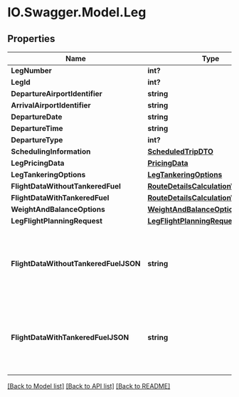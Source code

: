 # IO.Swagger.Model.Leg
## Properties

Name | Type | Description | Notes
------------ | ------------- | ------------- | -------------
**LegNumber** | **int?** |  | [optional] 
**LegId** | **int?** |  | [optional] 
**DepartureAirportIdentifier** | **string** |  | [optional] 
**ArrivalAirportIdentifier** | **string** |  | [optional] 
**DepartureDate** | **string** |  | [optional] 
**DepartureTime** | **string** |  | [optional] 
**DepartureType** | **int?** |  | [optional] 
**SchedulingInformation** | [**ScheduledTripDTO**](ScheduledTripDTO.md) |  | [optional] 
**LegPricingData** | [**PricingData**](PricingData.md) |  | [optional] 
**LegTankeringOptions** | [**LegTankeringOptions**](LegTankeringOptions.md) |  | [optional] 
**FlightDataWithoutTankeredFuel** | [**RouteDetailsCalculationWithNavLog**](RouteDetailsCalculationWithNavLog.md) |  | [optional] 
**FlightDataWithTankeredFuel** | [**RouteDetailsCalculationWithNavLog**](RouteDetailsCalculationWithNavLog.md) |  | [optional] 
**WeightAndBalanceOptions** | [**WeightAndBalanceOptions**](WeightAndBalanceOptions.md) |  | [optional] 
**LegFlightPlanningRequest** | [**LegFlightPlanningRequest**](LegFlightPlanningRequest.md) |  | [optional] 
**FlightDataWithoutTankeredFuelJSON** | **string** | This property is to only be used if FuelerLinx has approved your custom flight data in JSON form.  Please notify techsupport@fuelerlinx.com if you&#39;d like to provide your own flight data. | [optional] 
**FlightDataWithTankeredFuelJSON** | **string** | This property is to only be used if FuelerLinx has approved your custom flight data in JSON form.  Please notify techsupport@fuelerlinx.com if you&#39;d like to provide your own flight data. | [optional] 

[[Back to Model list]](../README.md#documentation-for-models) [[Back to API list]](../README.md#documentation-for-api-endpoints) [[Back to README]](../README.md)

